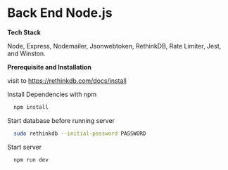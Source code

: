 # Back End Node.js

**Tech Stack**

Node, Express, Nodemailer, Jsonwebtoken, RethinkDB, Rate Limiter, Jest, and Winston.



**Prerequisite and Installation**

visit to https://rethinkdb.com/docs/install

Install Dependencies with npm

```bash
  npm install
```
Start database before running server
```bash
  sudo rethinkdb --initial-password PASSWORD
``` 
Start server
```bash
  npm run dev
``` 

